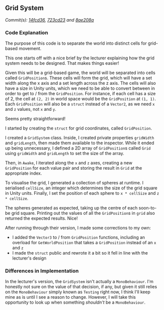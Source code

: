 ## Grid System
_Commit(s): [14fcd36](https://github.com/Xakaiczar/ProjectXCompany/commit/14fcd36918dfd6488596d0a776f7dbbdeb2ea96e), [723cd23](https://github.com/Xakaiczar/ProjectXCompany/commit/723cd23fc1a9a2769bd560f2b45f57ec985bd7bf) and [8ae208a](https://github.com/Xakaiczar/ProjectXCompany/commit/8ae208a927ff431d82b37531b028d84f92a7bcf2)_ 

### Code Explanation
The purpose of this code is to separate the world into distinct cells for grid-based movement.

This one starts off with a nice brief by the lecturer explaining how the grid system needs to be designed. That makes things easier!

Given this will be a grid-based game, the world will be separated into cells called `GridPosition`s. These cells will form the grid, which will have a set width along the x axis and a set length across the z axis. The cells will also have a size in Unity units, which we need to be able to convert between in order to get to / from the `GridPosition`. For instance, if each cell has a size of 2, the cell at `(2, 2)` in world space would be the `GridPosition` at `(1, 1)`. Each `GridPosition` will also be a `struct` instead of a `Vector2`, as we need `x` and `z` values, not `x` and `y`.

Seems pretty straightforward!

I started by creating the `struct` for grid coordinates, called `GridPosition`.

I created a `GridSystem` class. Inside, I created private properties `gridWidth` and `gridLength`, then made them available to the inspector. While it ended up being unnecessary, I defined a 2D array of `GridPosition`s called `Grid` using `gridWidth` and `gridLength` to set the size of the array.

Then, in `Awake`, I iterated along the `x` and `z` axes, creating a new `GridPosition` for each value pair and storing the result in `Grid` at the appropriate index.

To visualise the grid, I generated a collection of spheres at runtime. I serialised `cellSize`, an integer which determines the size of the grid square in Unity units. Finally, I set the position of each sphere to `x * cellSize` and `z * cellSize`.

The spheres generated as expected, taking up the centre of each soon-to-be grid square. Printing out the values of all the `GridPosition`s in `grid` also returned the expected results. Nice!

After running through their version, I made some corrections to my own:
- I added the `Vector3` to / from `GridPosition` functions, including an overload for `GetWorldPosition` that takes a `GridPosition` instead of an `x` and `z`
- I made the `struct` public and rewrote it a bit so it fell in line with the lecturer's design

### Differences in Implementation
In the lecturer's version, the `GridSystem` isn't actually a `MonoBehaviour`. I'm honestly not sure on the value of that decision, if any, but given it still relies on the `MonoBehaviour` simply known as `Testing` right now, I think I'll keep mine as is until I see a reason to change. However, I will take this opportunity to look up when something _shouldn't_ be a `MonoBehaviour`.
